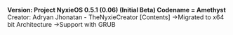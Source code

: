 **Version: Project NyxieOS 0.5.1 (0.06) (Initial Beta) Codename = Amethyst**
Creator: Adryan Jhonatan - TheNyxieCreator
[Contents]
->Migrated to x64 bit Architecture
->Support with GRUB
